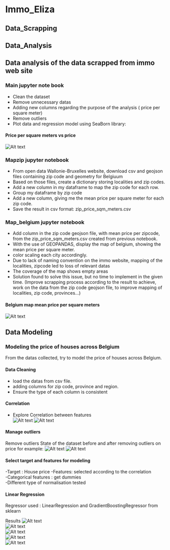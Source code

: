 # Immo_Eliza

## Data_Scrapping

## Data_Analysis

## Data analysis of the data scrapped from immo web site

### Main jupyter note book

- Clean the dataset  
- Remove unnecessary datas  
- Adding new columns regarding the purpose of the analysis ( price per square meter)
- Remove outliers
- Plot data and regression model using SeaBorn library:

#### Price per square meters vs price

![Alt text](Graphs/PSQMvsPrice.png)  

### Mapzip jupyter notebook

- From open data Wallonie-Bruxelles website, download csv and geojson files containing zip code and geometry for Belgiuum
- Based on those files, create a dictionary storing localities and zip codes.
- Add a new column in my dataframe to map the zip code for each row.
- Group my dataframe by zip code
- Add a new column, giving me the mean price per square meter for each zip code.
- Save the result in csv format: zip_price_sqm_meters.csv

### Map_belgium jupyter notebook

- Add column in the zip code geojson file, with mean price per zipcode, from the zip_price_sqm_meters.csv created from previous notebook.  
- With the use of GEOPANDAS, display the map of belgium, showing the mean price per square meter.
- color scaling each city accordingly.
- Due to lack of naming convention on the immo website, mapping of the localities, zipcode led to loss of relevant datas
- The coverage of the map shows empty areas
- Solution found to solve this issue, but no time to implement in the given time. (Improve scrapping process according to the result to achieve, work on the data from the zip code geojson file, to improve mapping of localities, zip code, provinces...)

#### Belgium map mean price per square meters  

![Alt text](Graphs/MapBelgiumPSQM.png)

## Data Modeling

### Modeling the price of houses across Belgium

From the datas collected, try to model the price of houses across Belgium.

#### Data Cleaning

- load the datas from csv file.  
- adding columns for zip code, province and region.  
- Ensure the type of each column is consistent  

#### Correlation

- Explore Correlation between features  
![Alt text](Graphs/corr_matrix.png)
![Alt text](Graphs/corr_to_price.png)

#### Manage outliers

Remove outliers
State of the dataset before and after removing outliers on price for example:
![Alt text](Graphs/before_outliers-price.png)
![Alt text](Graphs/after_outliers-price.png)

#### Select target and features for modeling

-Target : House price
-Features: selected according to the correlation  
-Categorical features : get dummies  
-Different type of normalisation tested  

#### Linear Regression

Regressor used : LinearRegression and GradientBoostingRegressor from sklearn

Results
![Alt text](Graphs/Coef.png)  
![Alt text](Graphs/Coef2.png)  
![Alt text](Graphs/price_vs_living_area.png)  
![Alt text](Graphs/price_vs_rooms.png)  
![Alt text](Graphs/cross_validation.png)  
